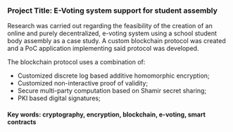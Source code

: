 ### Project Title: E-Voting system support for student assembly

Research was carried out regarding the feasibility of the creation of an online and purely decentralized, e-voting system using a school student body assembly as a case study. A custom blockchain protocol was created and a PoC application implementing said protocol was developed.

The blockchain protocol uses a combination of:
 * Customized discrete log based additive homomorphic encryption;
 * Customized non-interactive proof of validity;
 * Secure multi-party computation based on Shamir secret sharing;
 * PKI based digital signatures;
 
#### Key words: cryptography, encryption, blockchain, e-voting, smart contracts
